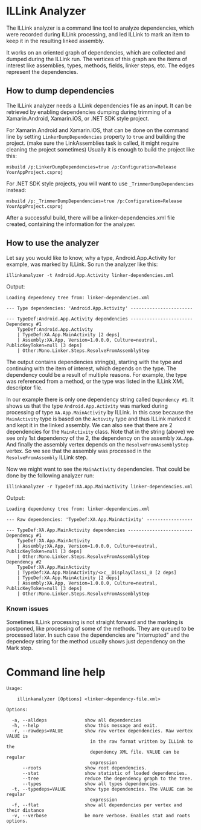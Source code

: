 # ILLink Analyzer

The ILLink analyzer is a command line tool to analyze dependencies, which
were recorded during ILLink processing, and led ILLink to mark an item
to keep it in the resulting linked assembly.

It works on an oriented graph of dependencies, which are collected and
dumped during the ILLink run. The vertices of this graph are the items
of interest like assemblies, types, methods, fields, linker steps,
etc. The edges represent the dependencies.

## How to dump dependencies

The ILLink analyzer needs a ILLink dependencies file as an input. It
can be retrieved by enabling dependencies dumping during trimming of a
Xamarin.Android, Xamarin.iOS, or .NET SDK style project.

For Xamarin.Android and Xamarin.iOS, that can be done on the command line by setting
`LinkerDumpDependencies` property to `true` and building the
project. (make sure the LinkAssemblies task is called, it might
require cleaning the project sometimes) Usually it is enough to build
the project like this:

```msbuild /p:LinkerDumpDependencies=true /p:Configuration=Release YourAppProject.csproj```

For .NET SDK style projects, you will want to use `_TrimmerDumpDependencies` instead:

```msbuild /p:_TrimmerDumpDependencies=true /p:Configuration=Release YourAppProject.csproj```

After a successful build, there will be a linker-dependencies.xml
file created, containing the information for the analyzer.

## How to use the analyzer

Let say you would like to know, why a type, Android.App.Activity for
example, was marked by ILLink. So run the analyzer like this:

```illinkanalyzer -t Android.App.Activity linker-dependencies.xml```

Output:

```
Loading dependency tree from: linker-dependencies.xml

--- Type dependencies: 'Android.App.Activity' -----------------------

--- TypeDef:Android.App.Activity dependencies -----------------------
Dependency #1
	TypeDef:Android.App.Activity
	| TypeDef:XA.App.MainActivity [2 deps]
	| Assembly:XA.App, Version=1.0.0.0, Culture=neutral, PublicKeyToken=null [3 deps]
	| Other:Mono.Linker.Steps.ResolveFromAssemblyStep
```

The output contains dependencies string(s), starting with the type and continuing with the item of interest, which depends on the type. The dependency could be a result of multiple reasons. For example, the type was referenced from a method, or the type was listed in the ILLink XML descriptor file.

In our example there is only one dependency string called `Dependency
#1`. It shows us that the type `Android.App.Activity` was marked
during processing of type `XA.App.MainActivity` by ILLink. In this
case because the `MainActivity` type is based on the `Activity` type
and thus ILLink marked it and kept it in the linked assembly. We
can also see that there are 2 dependencies for the `MainActivity`
class. Note that in the string (above) we see only 1st dependency of
the 2, the dependency on the assembly `XA.App`. And finally the
assembly vertex depends on the `ResolveFromAssemblyStep` vertex. So we
see that the assembly was processed in the `ResolveFromAssembly`
ILLink step.

Now we might want to see the `MainActivity` dependencies. That could
be done by the following analyzer run:

```illinkanalyzer -r TypeDef:XA.App.MainActivity linker-dependencies.xml```

Output:

```
Loading dependency tree from: linker-dependencies.xml

--- Raw dependencies: 'TypeDef:XA.App.MainActivity' -----------------

--- TypeDef:XA.App.MainActivity dependencies ------------------------
Dependency #1
	TypeDef:XA.App.MainActivity
	| Assembly:XA.App, Version=1.0.0.0, Culture=neutral, PublicKeyToken=null [3 deps]
	| Other:Mono.Linker.Steps.ResolveFromAssemblyStep
Dependency #2
	TypeDef:XA.App.MainActivity
	| TypeDef:XA.App.MainActivity/<>c__DisplayClass1_0 [2 deps]
	| TypeDef:XA.App.MainActivity [2 deps]
	| Assembly:XA.App, Version=1.0.0.0, Culture=neutral, PublicKeyToken=null [3 deps]
	| Other:Mono.Linker.Steps.ResolveFromAssemblyStep
```

### Known issues

Sometimes ILLink processing is not straight forward and the
marking is postponed, like processing of some of the methods. They are
queued to be processed later. In such case the dependencies are
"interrupted" and the dependecy string for the method usually shows
just dependency on the Mark step.

# Command line help

```
Usage:

	illinkanalyzer [Options] <linker-dependency-file.xml>

Options:

  -a, --alldeps              show all dependencies
  -h, --help                 show this message and exit.
  -r, --rawdeps=VALUE        show raw vertex dependencies. Raw vertex VALUE is
                               in the raw format written by ILLink to the
                               dependency XML file. VALUE can be regular
                               expression
      --roots                show root dependencies.
      --stat                 show statistic of loaded dependencies.
      --tree                 reduce the dependency graph to the tree.
      --types                show all types dependencies.
  -t, --typedeps=VALUE       show type dependencies. The VALUE can be regular
                               expression
  -f, --flat                 show all dependencies per vertex and their distance
  -v, --verbose              be more verbose. Enables stat and roots options.
```
